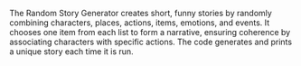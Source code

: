 The Random Story Generator creates short, funny stories by randomly combining characters, places, actions, items, emotions, and events. It chooses one item from each list to form a narrative, ensuring coherence by associating characters with specific actions. The code generates and prints a unique story each time it is run.